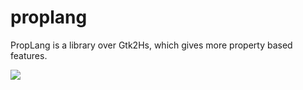 # proplang

PropLang is a library over Gtk2Hs, which gives more property based features.

![](https://raw.githubusercontent.com/ndmitchell/proplang/master/proplang.png)
